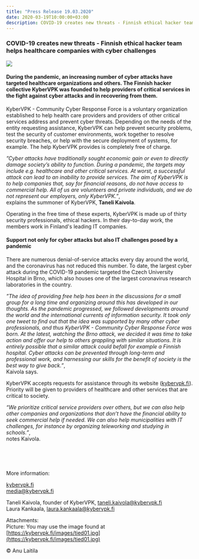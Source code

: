 ```yaml
---
title: "Press Release 19.03.2020"
date: 2020-03-19T10:00:00+03:00
description: COVID-19 creates new threats - Finnish ethical hacker team helps healthcare companies with cyber challenges. The Finnish hacker collective KyberVPK was founded to help providers of critical services in the fight against cyber attacks and in recovering from them.
---
```



### COVID-19 creates new threats - Finnish ethical hacker team helps healthcare companies with cyber challenges

![](https://kybervpk.fi/images/tied01.jpg)

#### During the pandemic, an increasing number of cyber attacks have targeted healthcare organizations and others. The Finnish hacker collective KyberVPK was founded to help providers of critical services in the fight against cyber attacks and in recovering from them.

KyberVPK - Community Cyber Response Force is a voluntary organization established to help health care providers and providers of other critical services address and prevent cyber threats. Depending on the needs of the entity requesting assistance, KyberVPK can help prevent security problems, test the security of customer environments, work together to resolve security breaches, or help with the secure deployment of systems, for example. The help KyberVPK provides is completely free of charge.

_”Cyber attacks have traditionally sought economic gain or even to directly damage society’s ability to function. During a pandemic, the targets may include e.g. healthcare and other critical services. At worst, a successful attack can lead to an inability to provide services. The aim of KyberVPK is to help companies that, say for financial reasons, do not have access to commercial help. All of us are volunteers and private individuals, and we do not represent our employers, only KyberVPK.”_,\
explains the summoner of KyberVPK, **Taneli Kaivola**.

Operating in the free time of these experts, KyberVPK is made up of thirty security professionals, ethical hackers. In their day-to-day work, the members work in Finland's leading IT companies.

#### Support not only for cyber attacks but also IT challenges posed by a pandemic

There are numerous denial-of-service attacks every day around the world, and the coronavirus has not reduced this number. To date, the largest cyber attack during the COVID-19 pandemic targeted the Czech University Hospital in Brno, which also houses one of the largest coronavirus research laboratories in the country.

_”The idea of ​​providing free help has been in the discussions for a small group for a long time and organizing around this has developed in our thoughts. As the pandemic progressed, we followed developments around the world and the international currents of information security. It took only one tweet to find out that the idea was supported by many other cyber professionals, and thus KyberVPK - Community Cyber Response Force was born. At the latest, watching the Brno attack, we decided it was time to take action and offer our help to others grappling with similar situations. It is entirely possible that a similar attack could befall for example a Finnish hospital. Cyber attacks can be prevented through long-term and professional work, and harnessing our skills for the benefit of society is the best way to give back.”_,\
Kaivola says.

KyberVPK accepts requests for assistance through its website ([kybervpk.fi](https://kybervpk.fi/)). Priority will be given to providers of healthcare and other services that are critical to society.

_“We prioritize critical service providers over others, but we can also help other companies and organizations that don’t have the financial ability to seek commercial help if needed. We can also help municipalities with IT challenges, for instance by organizing teleworking and studying in schools.”_,\
notes Kaivola.

&nbsp;

&nbsp;

More information:

[kybervpk.fi](https://kybervpk.fi/)
\
[media@kybervpk.fi](mailto:media@kybervpk.fi)

Taneli Kaivola, founder of KyberVPK, [taneli.kaivola@kybervpk.fi](mailto:taneli.kaivola@kybervpk.fi)
\
Laura Kankaala, [laura.kankaala@kybervpk.fi](mailto:laura.kankaala@kybervpk.fi) 



Attachments: 
\
Picture: You may use the image found at [https://kybervpk.fi/images/tied01.jpg](https://kybervpk.fi/images/tied01.jpg)

© Anu Laitila